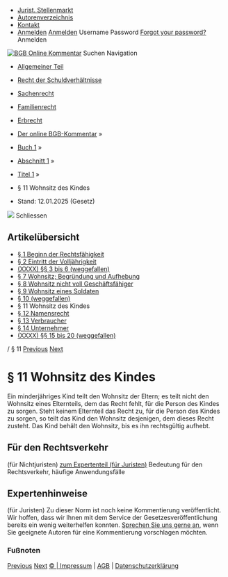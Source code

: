   * [Jurist. Stellenmarkt](https://bgb.kommentar.de/Buch-1/Abschnitt-1/Titel-1/</job-board> "Jurist. Stellenmarkt")
  * [Autorenverzeichnis](https://bgb.kommentar.de/Buch-1/Abschnitt-1/Titel-1/</Autorenverzeichnis> "Autorenverzeichnis")
  * [Kontakt](https://bgb.kommentar.de/Buch-1/Abschnitt-1/Titel-1/</Kontakt>)
  * [Anmelden](https://bgb.kommentar.de/Buch-1/Abschnitt-1/Titel-1/<#login> "show login form") [Anmelden](https://bgb.kommentar.de/Buch-1/Abschnitt-1/Titel-1/<#> "hide login form") Username Password
[Forgot your password?](https://bgb.kommentar.de/Buch-1/Abschnitt-1/Titel-1/</user/forgotpassword>) Anmelden 


[![BGB Online Kommentar](https://bgb.kommentar.de/extension/bgb/design/bgb/images/logo.png)](https://bgb.kommentar.de/Buch-1/Abschnitt-1/Titel-1/</> "BGB Online Kommentar")
Suchen
Navigation
  * [Allgemeiner Teil](https://bgb.kommentar.de/Buch-1/Abschnitt-1/Titel-1/</Buch-1>)
  * [Recht der Schuldverhältnisse](https://bgb.kommentar.de/Buch-1/Abschnitt-1/Titel-1/</Buch-2>)
  * [Sachenrecht](https://bgb.kommentar.de/Buch-1/Abschnitt-1/Titel-1/</Buch-3>)
  * [Familienrecht](https://bgb.kommentar.de/Buch-1/Abschnitt-1/Titel-1/</Buch-4>)
  * [Erbrecht](https://bgb.kommentar.de/Buch-1/Abschnitt-1/Titel-1/</Buch-5>)


  * [Der online BGB-Kommentar](https://bgb.kommentar.de/Buch-1/Abschnitt-1/Titel-1/</>) »
  * [Buch 1](https://bgb.kommentar.de/Buch-1/Abschnitt-1/Titel-1/</Buch-1>) »
  * [Abschnitt 1](https://bgb.kommentar.de/Buch-1/Abschnitt-1/Titel-1/</Buch-1/Abschnitt-1>) »
  * [Titel 1](https://bgb.kommentar.de/Buch-1/Abschnitt-1/Titel-1/</Buch-1/Abschnitt-1/Titel-1>) »
  * § 11 Wohnsitz des Kindes 
  * Stand: 12.01.2025 (Gesetz) 


![](https://vg01.met.vgwort.de/na/1c9909529ead4f509072c06d9081a7d5)
Schliessen 
## Artikelübersicht
  * [ § 1 Beginn der Rechtsfähigkeit ](https://bgb.kommentar.de/Buch-1/Abschnitt-1/Titel-1/</Buch-1/Abschnitt-1/Titel-1/Beginn-der-Rechtsfaehigkeit>)
  * [ § 2 Eintritt der Volljährigkeit ](https://bgb.kommentar.de/Buch-1/Abschnitt-1/Titel-1/</Buch-1/Abschnitt-1/Titel-1/Eintritt-der-Volljaehrigkeit>)
  * [ (XXXX) §§ 3 bis 6 (weggefallen) ](https://bgb.kommentar.de/Buch-1/Abschnitt-1/Titel-1/</Buch-1/Abschnitt-1/Titel-1/weggefallen>)
  * [ § 7 Wohnsitz; Begründung und Aufhebung ](https://bgb.kommentar.de/Buch-1/Abschnitt-1/Titel-1/</Buch-1/Abschnitt-1/Titel-1/Wohnsitz-Begruendung-und-Aufhebung>)
  * [ § 8 Wohnsitz nicht voll Geschäftsfähiger ](https://bgb.kommentar.de/Buch-1/Abschnitt-1/Titel-1/</Buch-1/Abschnitt-1/Titel-1/Wohnsitz-nicht-voll-Geschaeftsfaehiger>)
  * [ § 9 Wohnsitz eines Soldaten ](https://bgb.kommentar.de/Buch-1/Abschnitt-1/Titel-1/</Buch-1/Abschnitt-1/Titel-1/Wohnsitz-eines-Soldaten>)
  * [ § 10 (weggefallen) ](https://bgb.kommentar.de/Buch-1/Abschnitt-1/Titel-1/</Buch-1/Abschnitt-1/Titel-1/weggefallen2>)
  * § 11 Wohnsitz des Kindes 
  * [ § 12 Namensrecht ](https://bgb.kommentar.de/Buch-1/Abschnitt-1/Titel-1/</Buch-1/Abschnitt-1/Titel-1/Namensrecht>)
  * [ § 13 Verbraucher ](https://bgb.kommentar.de/Buch-1/Abschnitt-1/Titel-1/</Buch-1/Abschnitt-1/Titel-1/Verbraucher>)
  * [ § 14 Unternehmer ](https://bgb.kommentar.de/Buch-1/Abschnitt-1/Titel-1/</Buch-1/Abschnitt-1/Titel-1/Unternehmer>)
  * [ (XXXX) §§ 15 bis 20 (weggefallen) ](https://bgb.kommentar.de/Buch-1/Abschnitt-1/Titel-1/</Buch-1/Abschnitt-1/Titel-1/weggefallen3>)


/ § 11 
[Previous](https://bgb.kommentar.de/Buch-1/Abschnitt-1/Titel-1/</Buch-1/Abschnitt-1/Titel-1/weggefallen2> "§ 10 \(weggefallen\)") [Next](https://bgb.kommentar.de/Buch-1/Abschnitt-1/Titel-1/</Buch-1/Abschnitt-1/Titel-1/Namensrecht> "§ 12 Namensrecht")
# § 11 Wohnsitz des Kindes
Ein minderjähriges Kind teilt den Wohnsitz der Eltern; es teilt nicht den Wohnsitz eines Elternteils, dem das Recht fehlt, für die Person des Kindes zu sorgen. Steht keinem Elternteil das Recht zu, für die Person des Kindes zu sorgen, so teilt das Kind den Wohnsitz desjenigen, dem dieses Recht zusteht. Das Kind behält den Wohnsitz, bis es ihn rechtsgültig aufhebt.
## Für den Rechtsverkehr 
(für Nichtjuristen)
[zum Expertenteil (für Juristen)](https://bgb.kommentar.de/Buch-1/Abschnitt-1/Titel-1/<#expertenhinweise>)
Bedeutung für den Rechtsverkehr, häufige Anwendungsfälle
## Expertenhinweise
(für Juristen)
Zu dieser Norm ist noch keine Kommentierung veröffentlicht. Wir hoffen, dass wir Ihnen mit dem Service der Gesetzesveröffentlichung bereits ein wenig weiterhelfen konnten. [Sprechen Sie uns gerne an](https://bgb.kommentar.de/Buch-1/Abschnitt-1/Titel-1/</Kontakt>), wenn Sie geeignete Autoren für eine Kommentierung vorschlagen möchten. 
### Fußnoten
[Previous](https://bgb.kommentar.de/Buch-1/Abschnitt-1/Titel-1/</Buch-1/Abschnitt-1/Titel-1/weggefallen2> "§ 10 \(weggefallen\)") [Next](https://bgb.kommentar.de/Buch-1/Abschnitt-1/Titel-1/</Buch-1/Abschnitt-1/Titel-1/Namensrecht> "§ 12 Namensrecht")
[© | Impressum](https://bgb.kommentar.de/Buch-1/Abschnitt-1/Titel-1/</Kontakt>) | [AGB](https://bgb.kommentar.de/Buch-1/Abschnitt-1/Titel-1/</AGB>) | [Datenschutzerklärung](https://bgb.kommentar.de/Buch-1/Abschnitt-1/Titel-1/</Datenschutzerklaerung-fuer-Leser>)
